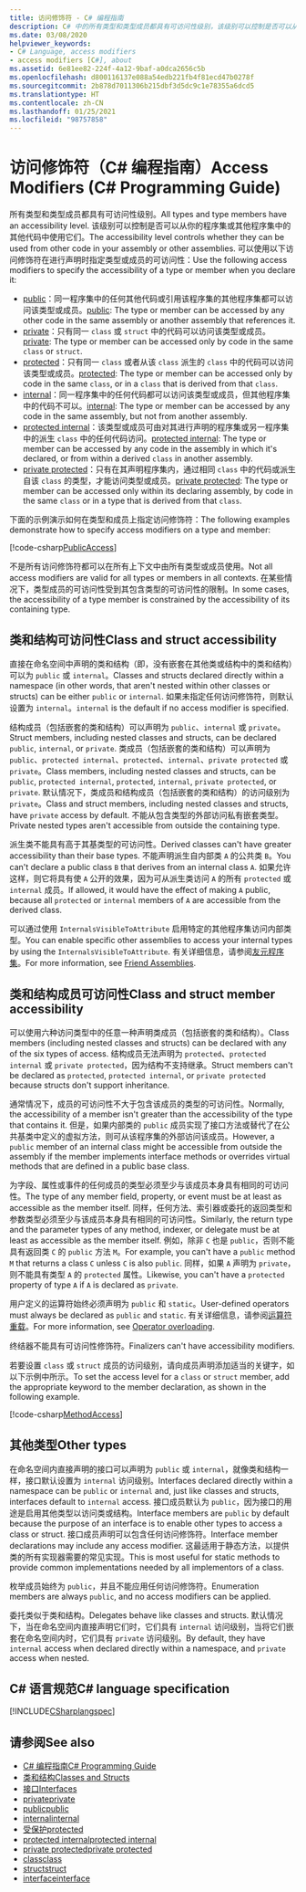 ```yaml
---
title: 访问修饰符 - C# 编程指南
description: C# 中的所有类型和类型成员都具有可访问性级别，该级别可以控制是否可以从其他代码中使用它们。 查看此访问修饰符列表。
ms.date: 03/08/2020
helpviewer_keywords:
- C# Language, access modifiers
- access modifiers [C#], about
ms.assetid: 6e81ee82-224f-4a12-9baf-a0dca2656c5b
ms.openlocfilehash: d800116137e088a54edb221fb4f81ecd47b0278f
ms.sourcegitcommit: 2b878d7011306b215dbf3d5dc9c1e78355a6dcd5
ms.translationtype: HT
ms.contentlocale: zh-CN
ms.lasthandoff: 01/25/2021
ms.locfileid: "98757858"
---
```

# <a name="access-modifiers-c-programming-guide"></a><span data-ttu-id="2f59b-104">访问修饰符（C# 编程指南）</span><span class="sxs-lookup"><span data-stu-id="2f59b-104">Access Modifiers (C# Programming Guide)</span></span>

<span data-ttu-id="2f59b-105">所有类型和类型成员都具有可访问性级别。</span><span class="sxs-lookup"><span data-stu-id="2f59b-105">All types and type members have an accessibility level.</span></span> <span data-ttu-id="2f59b-106">该级别可以控制是否可以从你的程序集或其他程序集中的其他代码中使用它们。</span><span class="sxs-lookup"><span data-stu-id="2f59b-106">The accessibility level controls whether they can be used from other code in your assembly or other assemblies.</span></span> <span data-ttu-id="2f59b-107">可以使用以下访问修饰符在进行声明时指定类型或成员的可访问性：</span><span class="sxs-lookup"><span data-stu-id="2f59b-107">Use the following access modifiers to specify the accessibility of a type or member when you declare it:</span></span>

- <span data-ttu-id="2f59b-108">[public](../../language-reference/keywords/public.md)：同一程序集中的任何其他代码或引用该程序集的其他程序集都可以访问该类型或成员。</span><span class="sxs-lookup"><span data-stu-id="2f59b-108">[public](../../language-reference/keywords/public.md): The type or member can be accessed by any other code in the same assembly or another assembly that references it.</span></span>
- <span data-ttu-id="2f59b-109">[private](../../language-reference/keywords/private.md)：只有同一 `class` 或 `struct` 中的代码可以访问该类型或成员。</span><span class="sxs-lookup"><span data-stu-id="2f59b-109">[private](../../language-reference/keywords/private.md): The type or member can be accessed only by code in the same `class` or `struct`.</span></span>
- <span data-ttu-id="2f59b-110">[protected](../../language-reference/keywords/protected.md)：只有同一 `class` 或者从该 `class` 派生的 `class` 中的代码可以访问该类型或成员。</span><span class="sxs-lookup"><span data-stu-id="2f59b-110">[protected](../../language-reference/keywords/protected.md): The type or member can be accessed only by code in the same `class`, or in a `class` that is derived from that `class`.</span></span>
- <span data-ttu-id="2f59b-111">[internal](../../language-reference/keywords/internal.md)：同一程序集中的任何代码都可以访问该类型或成员，但其他程序集中的代码不可以。</span><span class="sxs-lookup"><span data-stu-id="2f59b-111">[internal](../../language-reference/keywords/internal.md): The type or member can be accessed by any code in the same assembly, but not from another assembly.</span></span>
- <span data-ttu-id="2f59b-112">[protected internal](../../language-reference/keywords/protected-internal.md)：该类型或成员可由对其进行声明的程序集或另一程序集中的派生 `class` 中的任何代码访问。</span><span class="sxs-lookup"><span data-stu-id="2f59b-112">[protected internal](../../language-reference/keywords/protected-internal.md): The type or member can be accessed by any code in the assembly in which it's declared, or from within a derived `class` in another assembly.</span></span>
- <span data-ttu-id="2f59b-113">[private protected](../../language-reference/keywords/private-protected.md)：只有在其声明程序集内，通过相同 `class` 中的代码或派生自该 `class` 的类型，才能访问类型或成员。</span><span class="sxs-lookup"><span data-stu-id="2f59b-113">[private protected](../../language-reference/keywords/private-protected.md): The type or member can be accessed only within its declaring assembly, by code in the same `class` or in a type that is derived from that `class`.</span></span>

<span data-ttu-id="2f59b-114">下面的示例演示如何在类型和成员上指定访问修饰符：</span><span class="sxs-lookup"><span data-stu-id="2f59b-114">The following examples demonstrate how to specify access modifiers on a type and member:</span></span>

[!code-csharp[PublicAccess](~/samples/snippets/csharp/objectoriented/accessmodifiers.cs#PublicAccess)]

<span data-ttu-id="2f59b-115">不是所有访问修饰符都可以在所有上下文中由所有类型或成员使用。</span><span class="sxs-lookup"><span data-stu-id="2f59b-115">Not all access modifiers are valid for all types or members in all contexts.</span></span> <span data-ttu-id="2f59b-116">在某些情况下，类型成员的可访问性受到其包含类型的可访问性的限制。</span><span class="sxs-lookup"><span data-stu-id="2f59b-116">In some cases, the accessibility of a type member is constrained by the accessibility of its containing type.</span></span>

## <a name="class-and-struct-accessibility"></a><span data-ttu-id="2f59b-117">类和结构可访问性</span><span class="sxs-lookup"><span data-stu-id="2f59b-117">Class and struct accessibility</span></span>  

<span data-ttu-id="2f59b-118">直接在命名空间中声明的类和结构（即，没有嵌套在其他类或结构中的类和结构）可以为 `public` 或 `internal`。</span><span class="sxs-lookup"><span data-stu-id="2f59b-118">Classes and structs declared directly within a namespace (in other words, that aren't nested within other classes or structs) can be either `public` or `internal`.</span></span> <span data-ttu-id="2f59b-119">如果未指定任何访问修饰符，则默认设置为 `internal`。</span><span class="sxs-lookup"><span data-stu-id="2f59b-119">`internal` is the default if no access modifier is specified.</span></span>

<span data-ttu-id="2f59b-120">结构成员（包括嵌套的类和结构）可以声明为 `public`、`internal` 或 `private`。</span><span class="sxs-lookup"><span data-stu-id="2f59b-120">Struct members, including nested classes and structs, can be declared `public`, `internal`, or `private`.</span></span> <span data-ttu-id="2f59b-121">类成员（包括嵌套的类和结构）可以声明为 `public`、`protected internal`、`protected`、`internal`、`private protected` 或 `private`。</span><span class="sxs-lookup"><span data-stu-id="2f59b-121">Class members, including nested classes and structs, can be `public`, `protected internal`, `protected`, `internal`, `private protected`, or `private`.</span></span> <span data-ttu-id="2f59b-122">默认情况下，类成员和结构成员（包括嵌套的类和结构）的访问级别为 `private`。</span><span class="sxs-lookup"><span data-stu-id="2f59b-122">Class and struct members,  including nested classes and structs, have `private` access by default.</span></span> <span data-ttu-id="2f59b-123">不能从包含类型的外部访问私有嵌套类型。</span><span class="sxs-lookup"><span data-stu-id="2f59b-123">Private nested types aren't accessible from outside the containing type.</span></span>

<span data-ttu-id="2f59b-124">派生类不能具有高于其基类型的可访问性。</span><span class="sxs-lookup"><span data-stu-id="2f59b-124">Derived classes can't have greater accessibility than their base types.</span></span> <span data-ttu-id="2f59b-125">不能声明派生自内部类 `A` 的公共类 `B`。</span><span class="sxs-lookup"><span data-stu-id="2f59b-125">You can't declare a public class `B` that derives from an internal class `A`.</span></span> <span data-ttu-id="2f59b-126">如果允许这样，则它将具有使 `A` 公开的效果，因为可从派生类访问 `A` 的所有 `protected` 或 `internal` 成员。</span><span class="sxs-lookup"><span data-stu-id="2f59b-126">If allowed, it would have the effect of making `A` public, because all `protected` or `internal` members of `A` are accessible from the derived class.</span></span>

<span data-ttu-id="2f59b-127">可以通过使用 `InternalsVisibleToAttribute` 启用特定的其他程序集访问内部类型。</span><span class="sxs-lookup"><span data-stu-id="2f59b-127">You can enable specific other assemblies to access your internal types by using the `InternalsVisibleToAttribute`.</span></span> <span data-ttu-id="2f59b-128">有关详细信息，请参阅[友元程序集](../../../standard/assembly/friend.md)。</span><span class="sxs-lookup"><span data-stu-id="2f59b-128">For more information, see [Friend Assemblies](../../../standard/assembly/friend.md).</span></span>

## <a name="class-and-struct-member-accessibility"></a><span data-ttu-id="2f59b-129">类和结构成员可访问性</span><span class="sxs-lookup"><span data-stu-id="2f59b-129">Class and struct member accessibility</span></span>  

<span data-ttu-id="2f59b-130">可以使用六种访问类型中的任意一种声明类成员（包括嵌套的类和结构）。</span><span class="sxs-lookup"><span data-stu-id="2f59b-130">Class members (including nested classes and structs) can be declared with any of the six types of access.</span></span> <span data-ttu-id="2f59b-131">结构成员无法声明为 `protected`、`protected internal` 或 `private protected`，因为结构不支持继承。</span><span class="sxs-lookup"><span data-stu-id="2f59b-131">Struct members can't be declared as `protected`, `protected internal`, or `private protected` because structs don't support inheritance.</span></span>

<span data-ttu-id="2f59b-132">通常情况下，成员的可访问性不大于包含该成员的类型的可访问性。</span><span class="sxs-lookup"><span data-stu-id="2f59b-132">Normally, the accessibility of a member isn't greater than the accessibility of the type that contains it.</span></span> <span data-ttu-id="2f59b-133">但是，如果内部类的 `public` 成员实现了接口方法或替代了在公共基类中定义的虚拟方法，则可从该程序集的外部访问该成员。</span><span class="sxs-lookup"><span data-stu-id="2f59b-133">However, a `public` member of an internal class might be accessible from outside the assembly if the member implements interface methods or overrides virtual methods that are defined in a public base class.</span></span>

<span data-ttu-id="2f59b-134">为字段、属性或事件的任何成员的类型必须至少与该成员本身具有相同的可访问性。</span><span class="sxs-lookup"><span data-stu-id="2f59b-134">The type of any member field, property, or event must be at least as accessible as the member itself.</span></span> <span data-ttu-id="2f59b-135">同样，任何方法、索引器或委托的返回类型和参数类型必须至少与该成员本身具有相同的可访问性。</span><span class="sxs-lookup"><span data-stu-id="2f59b-135">Similarly, the return type and the parameter types of any method, indexer, or delegate must be at least as accessible as the member itself.</span></span> <span data-ttu-id="2f59b-136">例如，除非 `C` 也是 `public`，否则不能具有返回类 `C` 的 `public` 方法 `M`。</span><span class="sxs-lookup"><span data-stu-id="2f59b-136">For example, you can't have a `public` method `M` that returns a class `C` unless `C` is also `public`.</span></span> <span data-ttu-id="2f59b-137">同样，如果 `A` 声明为 `private`，则不能具有类型 `A` 的 `protected` 属性。</span><span class="sxs-lookup"><span data-stu-id="2f59b-137">Likewise, you can't have a `protected` property of type `A` if `A` is declared as `private`.</span></span>

<span data-ttu-id="2f59b-138">用户定义的运算符始终必须声明为 `public` 和 `static`。</span><span class="sxs-lookup"><span data-stu-id="2f59b-138">User-defined operators must always be declared as `public` and `static`.</span></span> <span data-ttu-id="2f59b-139">有关详细信息，请参阅[运算符重载](../../language-reference/operators/operator-overloading.md)。</span><span class="sxs-lookup"><span data-stu-id="2f59b-139">For more information, see [Operator overloading](../../language-reference/operators/operator-overloading.md).</span></span>

<span data-ttu-id="2f59b-140">终结器不能具有可访问性修饰符。</span><span class="sxs-lookup"><span data-stu-id="2f59b-140">Finalizers can't have accessibility modifiers.</span></span>

<span data-ttu-id="2f59b-141">若要设置 `class` 或 `struct` 成员的访问级别，请向成员声明添加适当的关键字，如以下示例中所示。</span><span class="sxs-lookup"><span data-stu-id="2f59b-141">To set the access level for a `class` or `struct` member, add the appropriate keyword to the member declaration, as shown in the following example.</span></span>

[!code-csharp[MethodAccess](~/samples/snippets/csharp/objectoriented/accessmodifiers.cs#MethodAccess)]

## <a name="other-types"></a><span data-ttu-id="2f59b-142">其他类型</span><span class="sxs-lookup"><span data-stu-id="2f59b-142">Other types</span></span>

<span data-ttu-id="2f59b-143">在命名空间内直接声明的接口可以声明为 `public` 或 `internal`，就像类和结构一样，接口默认设置为 `internal` 访问级别。</span><span class="sxs-lookup"><span data-stu-id="2f59b-143">Interfaces declared directly within a namespace can be `public` or `internal` and, just like classes and structs, interfaces default to `internal` access.</span></span> <span data-ttu-id="2f59b-144">接口成员默认为 `public`，因为接口的用途是启用其他类型以访问类或结构。</span><span class="sxs-lookup"><span data-stu-id="2f59b-144">Interface members are `public` by default because the purpose of an interface is to enable other types to access a class or struct.</span></span> <span data-ttu-id="2f59b-145">接口成员声明可以包含任何访问修饰符。</span><span class="sxs-lookup"><span data-stu-id="2f59b-145">Interface member declarations may include any access modifier.</span></span> <span data-ttu-id="2f59b-146">这最适用于静态方法，以提供类的所有实现器需要的常见实现。</span><span class="sxs-lookup"><span data-stu-id="2f59b-146">This is most useful for static methods to provide common implementations needed by all implementors of a class.</span></span>

<span data-ttu-id="2f59b-147">枚举成员始终为 `public`，并且不能应用任何访问修饰符。</span><span class="sxs-lookup"><span data-stu-id="2f59b-147">Enumeration members are always `public`, and no access modifiers can be applied.</span></span>

<span data-ttu-id="2f59b-148">委托类似于类和结构。</span><span class="sxs-lookup"><span data-stu-id="2f59b-148">Delegates behave like classes and structs.</span></span> <span data-ttu-id="2f59b-149">默认情况下，当在命名空间内直接声明它们时，它们具有 `internal` 访问级别，当将它们嵌套在命名空间内时，它们具有 `private` 访问级别。</span><span class="sxs-lookup"><span data-stu-id="2f59b-149">By default, they have `internal` access when declared directly within a namespace, and `private` access when nested.</span></span>

## <a name="c-language-specification"></a><span data-ttu-id="2f59b-150">C# 语言规范</span><span class="sxs-lookup"><span data-stu-id="2f59b-150">C# language specification</span></span>

[!INCLUDE[CSharplangspec](~/includes/csharplangspec-md.md)]  

## <a name="see-also"></a><span data-ttu-id="2f59b-151">请参阅</span><span class="sxs-lookup"><span data-stu-id="2f59b-151">See also</span></span>

- [<span data-ttu-id="2f59b-152">C# 编程指南</span><span class="sxs-lookup"><span data-stu-id="2f59b-152">C# Programming Guide</span></span>](../index.md)
- [<span data-ttu-id="2f59b-153">类和结构</span><span class="sxs-lookup"><span data-stu-id="2f59b-153">Classes and Structs</span></span>](./index.md)
- [<span data-ttu-id="2f59b-154">接口</span><span class="sxs-lookup"><span data-stu-id="2f59b-154">Interfaces</span></span>](../interfaces/index.md)
- [<span data-ttu-id="2f59b-155">private</span><span class="sxs-lookup"><span data-stu-id="2f59b-155">private</span></span>](../../language-reference/keywords/private.md)
- [<span data-ttu-id="2f59b-156">public</span><span class="sxs-lookup"><span data-stu-id="2f59b-156">public</span></span>](../../language-reference/keywords/public.md)
- [<span data-ttu-id="2f59b-157">internal</span><span class="sxs-lookup"><span data-stu-id="2f59b-157">internal</span></span>](../../language-reference/keywords/internal.md)
- [<span data-ttu-id="2f59b-158">受保护</span><span class="sxs-lookup"><span data-stu-id="2f59b-158">protected</span></span>](../../language-reference/keywords/protected.md)
- [<span data-ttu-id="2f59b-159">protected internal</span><span class="sxs-lookup"><span data-stu-id="2f59b-159">protected internal</span></span>](../../language-reference/keywords/protected-internal.md)
- [<span data-ttu-id="2f59b-160">private protected</span><span class="sxs-lookup"><span data-stu-id="2f59b-160">private protected</span></span>](../../language-reference/keywords/private-protected.md)
- [<span data-ttu-id="2f59b-161">class</span><span class="sxs-lookup"><span data-stu-id="2f59b-161">class</span></span>](../../language-reference/keywords/class.md)
- [<span data-ttu-id="2f59b-162">struct</span><span class="sxs-lookup"><span data-stu-id="2f59b-162">struct</span></span>](../../language-reference/builtin-types/struct.md)
- [<span data-ttu-id="2f59b-163">interface</span><span class="sxs-lookup"><span data-stu-id="2f59b-163">interface</span></span>](../../language-reference/keywords/interface.md)

